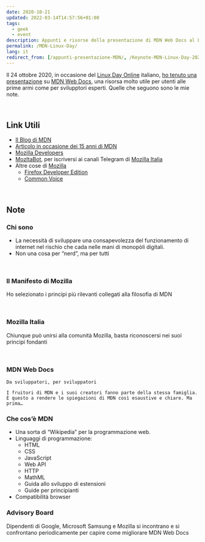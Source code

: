 ```yaml
---
date: 2020-10-21
updated: 2022-03-14T14:57:56+01:00
tags:
  - geek
  - event
description: Appunti e risorse della presentazione di MDN Web Docs al Linux Day 2020.
permalink: /MDN-Linux-Day/
lang: it
redirect_from: [/appunti-presentazione-MDN/, /Keynote-MDN-Linux-Day-2020/]
---
```

Il 24 ottobre 2020, in occasione del [Linux Day Online](https://linuxday.it/ 'Sito ufficiale Linux Day') italiano, [ho tenuto una presentazione](https://video.linux.it/videos/watch/091b3ba4-5ed0-4f31-b6f4-4cd06060c9bf 'La registrazione della presentazione') su [MDN Web Docs](https://mdn.dev 'MDN homepage'), una risorsa molto utile per utenti alle prime armi come per svilupptori esperti. Quelle che seguono sono le mie note.

<br>

## Link Utili

- [Il Blog di MDN](https://hacks.mozilla.org/category/mdn/ 'Il blog di MDN')
- [Articolo in occasione dei 15 anni di MDN](https://hacks.mozilla.org/2020/07/mdn-web-docs-15-years-young/)
- [Mozilla Developers](https://developer.mozilla.org)
- [MozItaBot](https://t.me/MozItaBot), per iscriversi ai canali Telegram di [Mozilla Italia](https://mozillaitalia.org)
- Altre cose di [Mozilla](https://mozilla.org/it)
	- [Firefox Developer Edition](https://www.mozilla.org/it/firefox/developer/)
	- [Common Voice](https://commonvoice.mozilla.org/it)

<br>

## Note

### Chi sono

- La necessità di sviluppare una consapevolezza del funzionamento di internet nel rischio che cada nelle mani di monopòli digitali.
- Non una cosa per “nerd”, ma per tutti

<br>

### Il Manifesto di Mozilla

Ho selezionato i principi più rilevanti collegati alla filosofia di MDN

<br>

### Mozilla Italia

Chiunque può unirsi alla comunità Mozilla, basta riconoscersi nei suoi principi fondanti

<br>

### MDN Web Docs

    Da sviluppatori, per sviluppatori

    I fruitori di MDN e i suoi creatori fanno parte della stessa famiglia. È questo a rendere le spiegazioni di MDN così esaustive e chiare. Ma prima…

### Che cos’è MDN

- Una sorta di “Wikipedia” per la programmazione web.
- Linguaggi di programmazione:
	- HTML
	- CSS
	- JavaScript
	- Web API
	- HTTP
	- MathML
	- Guida allo sviluppo di estensioni
	- Guide per principianti
- Compatibilità browser

### Advisory Board

Dipendenti di Google, Microsoft Samsung e Mozilla si incontrano e si confrontano periodicamente per capire come migliorare MDN Web Docs
